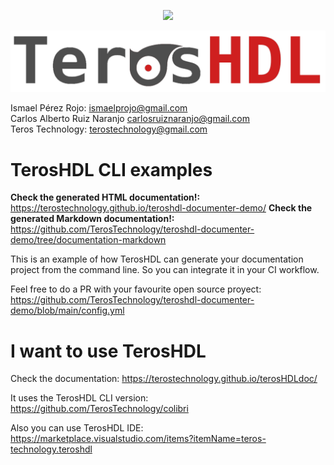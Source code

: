 <p align="center">
  <a title="Join the chat at https://gitter.im/TerosHDL/community" href="https://gitter.im/TerosHDL/community"><img src="https://img.shields.io/badge/chat-on%20gitter-4db797.svg?longCache=true&style=flat-square&logo=gitter&logoColor=e8ecef"></a><!--
  -->
</p>

<p align="left">
  <img src="teroshdl_logo.png" alt="TerosHDL logo">
</p>

Ismael Pérez Rojo: ismaelprojo@gmail.com\
Carlos Alberto Ruiz Naranjo carlosruiznaranjo@gmail.com\
Teros Technology: terostechnology@gmail.com

# TerosHDL CLI examples

**Check the generated HTML documentation!:** https://terostechnology.github.io/teroshdl-documenter-demo/
**Check the generated Markdown documentation!:** https://github.com/TerosTechnology/teroshdl-documenter-demo/tree/documentation-markdown

This is an example of how TerosHDL can generate your documentation project from the command line. So you can integrate it
in your CI workflow.

Feel free to do a PR with your favourite open source proyect: https://github.com/TerosTechnology/teroshdl-documenter-demo/blob/main/config.yml


# I want to use TerosHDL

Check the documentation: https://terostechnology.github.io/terosHDLdoc/

It uses the TerosHDL CLI version: https://github.com/TerosTechnology/colibri

Also you can use TerosHDL IDE: https://marketplace.visualstudio.com/items?itemName=teros-technology.teroshdl

